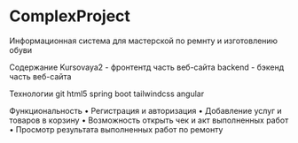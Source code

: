 # ComplexProject
Информационная система для мастерской по ремнту и изготовлению обуви

Содержание
Kursovaya2 - фронтентд часть веб-сайта
backend - бэкенд часть веб-сайта

Технологии
git html5 spring boot tailwindcss angular

Функциональность
•	Регистрация и авторизация
•	Добавление услуг и товаров в корзину 
•	Возможность открыть чек и акт выполненных работ
•	Просмотр результата выполненных работ по ремонту
